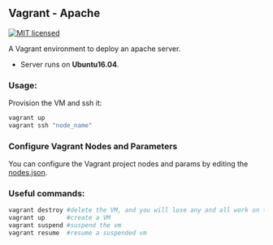 ## Vagrant - Apache
[![MIT licensed](https://img.shields.io/badge/license-MIT-blue.svg)](https://raw.githubusercontent.com/taherbs/Puppet5-ServerAgent/master/LICENSE)

A Vagrant environment to deploy an apache server.<br />
* Server runs on **Ubuntu16.04**.

### Usage:

Provision the VM and ssh it:

```bash
vagrant up
vagrant ssh "node_name"
```

### Configure Vagrant Nodes and Parameters

You can configure the Vagrant project nodes and params by editing the [nodes.json](./nodes.json).

### Useful commands: 

```bash
vagrant destroy #delete the VM, and you will lose any and all work on the instance
vagrant up      #create a VM
vagrant suspend #suspend the vm 
vagrant resume  #resume a suspended vm
```
